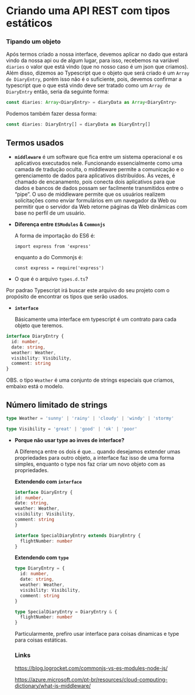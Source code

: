 # Criando uma API REST com tipos estáticos



### Tipando um objeto
Após termos criado a nossa interface, devemos aplicar no dado que estará vindo da nossa api ou de algum lugar, para isso, recebemos na variável `diaries` o valor que está vindo (que no nosso caso é um json que criamos).
Além disso, dizemos ao Typescript que o objeto que será criado é um `Array de DiaryEntry`, porém isso não é o suficiente, pois, devemos confirmar a typescript que o que está vindo deve ser tratado como um `Array de DiaryEntry` então, seria da seguinte forma:
```ts
const diaries: Array<DiaryEntry> = diaryData as Array<DiaryEntry>
```

Podemos também fazer dessa forma:
```ts
const diaries: DiaryEntry[] = diaryData as DiaryEntry[]
```


## Termos usados

- **`middleware`** é um software que fica entre um sistema operacional e os aplicativos executados nele. Funcionando essencialmente como uma camada de tradução oculta, o middleware permite a comunicação e o gerenciamento de dados para aplicativos distribuídos. Às vezes, é chamado de encanamento, pois conecta dois aplicativos para que dados e bancos de dados possam ser facilmente transmitidos entre o “pipe”. O uso de middleware permite que os usuários realizem solicitações como enviar formulários em um navegador da Web ou permitir que o servidor da Web retorne páginas da Web dinâmicas com base no perfil de um usuário.

- **Diferença entre `ESModules` & `Commonjs`** 

  A forma de importação do ES6 é:

  `import express from 'express'`

  enquanto a do Commonjs é:

  `const express = require('express')`

-  O que é o arquivo `types.d.ts`?

  Por padrao Typescript irá buscar este arquivo do seu projeto com o propósito de encontrar os tipos que serão usados.

- **`interface`**
  
  Básicamente uma interface em typescript é um contrato para cada objeto que teremos.

```ts
interface DiaryEntry {
  id: number,
  date: string,
  weather: Weather,
  visibility: Visibility,
  comment: string
}
```
OBS. o tipo `Weather` é uma conjunto de strings especiais que criamos, embaixo está o modelo.

## Número limitado de strings

```ts
type Weather = 'sunny' | 'rainy' | 'cloudy' | 'windy' | 'stormy'

type Visibility = 'great' | 'good' | 'ok' | 'poor'
```

- **Porque não usar type ao inves de interface?**
  
  A Diferença entre os dois é que... quando desejamos extender umas propriedades para outro objeto, a interface faz isso de uma forma simples, enquanto o type nos faz criar um novo objeto com as propriedades.
  
  **Extendendo com `interface`**
  ```ts
  interface DiaryEntry {
  id: number,
  date: string,
  weather: Weather,
  visibility: Visibility,
  comment: string
  }

  interface SpecialDiaryEntry extends DiaryEntry {
    flightNumber: number
  }
  ```

  **Extendendo com `type`**
  ```ts
  type DiaryEntry = {
    id: number,
    date: string,
    weather: Weather,
    visibility: Visibility,
    comment: string
  }

  type SpecialDiaryEntry = DiaryEntry & {
    flightNumber: number
  }
  ```
  Particularmente, prefiro usar interface para coisas dinamicas e type para coisas estáticas.

  ### Links

  https://blog.logrocket.com/commonjs-vs-es-modules-node-js/

  https://azure.microsoft.com/pt-br/resources/cloud-computing-dictionary/what-is-middleware/